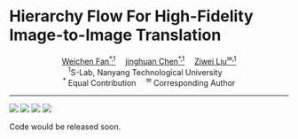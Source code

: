 # Hierarchy Flow For High-Fidelity Image-to-Image Translation

<div>
<div align="center">
    <a href='https://weichenfan.github.io/Weichen/' target='_blank'>Weichen Fan<sup>*,1</sup></a>&emsp;
    <a href='https://www.linkedin.com/in/jinghuan-chen/?originalSubdomain=sg' target='_blank'>jinghuan Chen<sup>*,1</sup></a>&emsp;
    <a href='https://liuziwei7.github.io/' target='_blank'>Ziwei Liu<sup>&#x2709,1</sup></a>
</div>
<div>
<div align="center">
    <sup>1</sup>S-Lab, Nanyang Technological University&emsp;
    </br>
    <sup>*</sup> Equal Contribution&emsp;
    <sup>&#x2709</sup> Corresponding Author
    
</div>
 
 -----------------

![](https://img.shields.io/badge/HierarchyFlow-v0.1-darkcyan)
![](https://img.shields.io/github/stars/WeichenFan/HierarchyFlow)
![](https://black.readthedocs.io/en/stable/_static/license.svg)
![](https://img.shields.io/badge/code%20style-black-000000.svg)

Code would be released soon.
